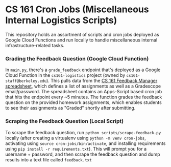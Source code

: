 # CS 161 Cron Jobs (Miscellaneous Internal Logistics Scripts)

This repository holds an assortment of scripts and cron jobs deployed as Google Cloud Functions and run locally to handle miscellaneous internal infrastructure-related tasks.


### Grading the Feedback Question (Google Cloud Function)
In `main.py`, there's a `grade_feedback` endpoint that's deployed as a Google Cloud Function in the `cs161-logistics` project (owned by `cs161-staff@berkeley.edu`). This pulls data from the [CS 161 Feedback Manager spreadsheet](https://docs.google.com/spreadsheets/d/1xFah6ga8Zzb8NZZZeIOFJI-JJQoZSRQfE1DGwmBvB6c/edit#gid=0), which defines a list of assignments as well as a Gradescope email/password. The spreadsheet contains an Apps-Script based cron job that hits the endpoint every ~5 minutes. The function grades the feedback question on the provided homework assignments, which enables students to see their assignments as "Graded" shortly after submitting.

### Scraping the Feedback Question (Local Script)
To scrape the feedback question, run `python scripts/scrape-feedback.py` locally (after creating a virtualenv using `python -m venv cron-jobs`, activating using `source cron-jobs/bin/activate`, and installing requirements using `pip install -r requirements.txt`). This will prompt you for a username + password, and then scrape the feedback question and dump results into a text file called `feedback.txt`